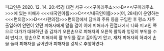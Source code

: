 피고인은 2020. 12. 14. 20:45경 대전 서구 <<<구아래주소>>>B<<</구아래주소>>>에 있는 피해자 <<<내국인이름>>>C<<</내국인이름>>>(여, 28세)이 운영하는 <<<편의점>>>D<<</편의점>>>편의점에서 담배와 주류 등을 구입한 후 평소 자주 출입하여 안면이 있던 피해자에게 말을 걸어 이에 피해자가 진열대에서 나와 피고인 쪽으로 다가가 대화하던 중 갑자기 오른손으로 피해자의 오른쪽 팔뚝과 엉덩이 부위를 수회 만지고, 양손으로 피해자의 팔 부위를 잡고 끌어당겨 안고, 재차 피해자의 허리에 손을 둘러 피해자를 끌어안아 피해자를 강제로 추행하였다.

